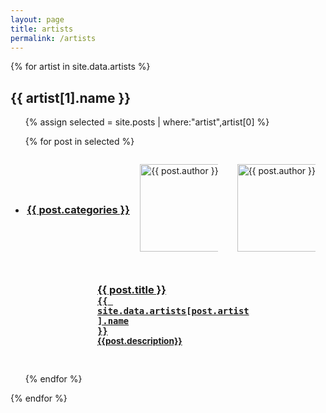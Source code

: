 ```yaml
---
layout: page
title: artists
permalink: /artists
---
```


<section class="c-archives">
  <link rel="shortcut icon" href="">

{% for artist in site.data.artists %}

  <h2 class="c-archives__year" id="{{ artist[1].name }}-ref">
    {{ artist[1].name }}
  </h2>

  <ul class="c-archives__list">

  {% assign selected = site.posts | where:"artist",artist[0] %}

  {% for post in selected %}
    <li class="c-archives__item" >
    <a href="{{ post.url | prepend: site.baseurl }}" style="width: 100%;">
      <div style="display: flex; justify-content: space-evenly; align-items: center; flex-wrap: wrap;">
      <div>
		  <h3> {{ post.categories }} </h3>
	  </div>
      <div style="flex-grow: 1; max-width: 25%; min-width: 125px; margin: 1em;">
      <img src="{{ site.url }}{{ site.baseurl }}/assets/{{ post.artist }}/{{ post.sample }}" alt="{{ post.author }}" style="height: 10em; display: block; margin-left: auto; margin-right: auto;">
      </div>
      <div style="flex-grow: 1; max-width: 25%; min-width: 125px; margin: 1em;">
      <img src="{{ site.url }}{{ site.baseurl }}/assets/{{ post.artist }}/artist.jpg" alt="{{ post.author }}" style="height: 10em; display: block; margin-left: auto; margin-right: auto">
      </div>
      <div style="flex-grow: 2; max-width: 50%; min-width: 250px; margin: 1em; padding: 0em 3em;">
      <h3>
       {{ post.title }}
        <br>
        <code>{{ site.data.artists[post.artist].name }}</code>
        <br>
        <small>{{post.description}}</small>
      </h3>
      </div>
    </div>
    </a>
	</li>

  {% endfor %}

  </ul>

{% endfor %}

</section>

